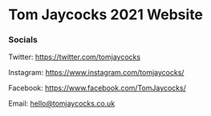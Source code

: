# Tom Jaycocks 2021 Website

### Socials
Twitter: https://twitter.com/tomjaycocks

Instagram: https://www.instagram.com/tomjaycocks/

Facebook: https://www.facebook.com/TomJaycocks/

Email: hello@tomjaycocks.co.uk
